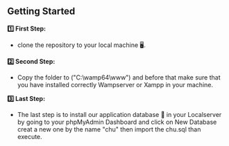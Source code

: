 ## Getting Started
**1️⃣ First Step:**

- clone the repository to your local machine 🖥️.

**2️⃣ Second Step:**

- Copy the folder to ("C:\wamp64\www") and before that make sure that you have installed correctly Wampserver or Xampp in your machine.

**3️⃣ Last Step:**

- The last step is to install our application database 📄 in your Localserver by going to your phpMyAdmin Dashboard and click on New Database creat a new one by the name "chu" then import the chu.sql than execute.
